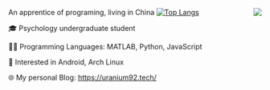 An apprentice of programing, living in China
<img src = "https://github-readme-stats.vercel.app/api?username=SherlockChiang&show_icons=true&count_private=true&theme=transparent" align = right>
[![Top Langs](https://github-readme-stats.vercel.app/api/top-langs/?username=SherlockChiang)](https://github.com/anuraghazra/github-readme-stats)

🎓 Psychology undergraduate student

👩‍💻 Programming Languages: MATLAB, Python, JavaScript

🐧 Interested in Android, Arch Linux

🌐 My personal Blog: https://uranium92.tech/
